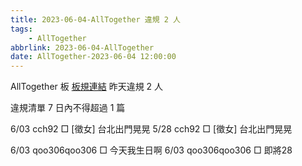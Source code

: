 ```yaml
---
title: 2023-06-04-AllTogether 違規 2 人
tags:
    - AllTogether
abbrlink: 2023-06-04-AllTogether
date: AllTogether-2023-06-04 12:00:00
---
```

AllTogether 板 [板規連結](https://www.ptt.cc/bbs/AllTogether/M.1643211430.A.5FB.html)
昨天違規 2 人
<!-- more -->

違規清單
7 日內不得超過 1 篇

6/03 cch92 □ [徵女] 台北出門晃晃
5/28 cch92 □ [徵女] 台北出門晃晃

6/03 qoo306qoo306 □ 今天我生日啊
6/03 qoo306qoo306 □ 即將28